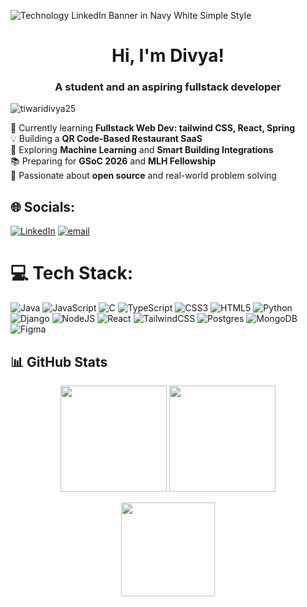 ![Technology LinkedIn Banner in Navy White Simple Style](https://github.com/user-attachments/assets/6a130d2b-03f2-47a3-b579-253ee6e39614)

<h1 align="center">Hi, I'm Divya!</h1>
<h3 align="center">A student and an aspiring fullstack developer</h3>

<p align="left"> <img src="https://komarev.com/ghpvc/?username=tiwaridivya25&label=Profile%20views&color=0e75b6&style=flat" alt="tiwaridivya25" /> </p>

🎯 Currently learning **Fullstack Web Dev: tailwind CSS, React, Spring**<br>💡 Building a **QR Code-Based Restaurant SaaS**<br>🧠 Exploring **Machine Learning** and **Smart Building Integrations**<br>📚 Preparing for **GSoC 2026** and **MLH Fellowship**<br>🌱 Passionate about **open source** and real-world problem solving


## 🌐 Socials:
[![LinkedIn](https://img.shields.io/badge/LinkedIn-%230077B5.svg?logo=linkedin&logoColor=white)](https://www.linkedin.com/in/tiwari-divya-in/) [![email](https://img.shields.io/badge/Email-D14836?logo=gmail&logoColor=white)](mailto:divyat.social@gmail.com) 

# 💻 Tech Stack:
![Java](https://img.shields.io/badge/java-%23ED8B00.svg?style=for-the-badge&logo=openjdk&logoColor=white) ![JavaScript](https://img.shields.io/badge/javascript-%23323330.svg?style=for-the-badge&logo=javascript&logoColor=%23F7DF1E) ![C](https://img.shields.io/badge/c-%2300599C.svg?style=for-the-badge&logo=c&logoColor=white) ![TypeScript](https://img.shields.io/badge/typescript-%23007ACC.svg?style=for-the-badge&logo=typescript&logoColor=white) ![CSS3](https://img.shields.io/badge/css3-%231572B6.svg?style=for-the-badge&logo=css3&logoColor=white) ![HTML5](https://img.shields.io/badge/html5-%23E34F26.svg?style=for-the-badge&logo=html5&logoColor=white) ![Python](https://img.shields.io/badge/python-3670A0?style=for-the-badge&logo=python&logoColor=ffdd54) ![Django](https://img.shields.io/badge/django-%23092E20.svg?style=for-the-badge&logo=django&logoColor=white) ![NodeJS](https://img.shields.io/badge/node.js-6DA55F?style=for-the-badge&logo=node.js&logoColor=white) ![React](https://img.shields.io/badge/react-%2320232a.svg?style=for-the-badge&logo=react&logoColor=%2361DAFB) ![TailwindCSS](https://img.shields.io/badge/tailwindcss-%2338B2AC.svg?style=for-the-badge&logo=tailwind-css&logoColor=white) ![Postgres](https://img.shields.io/badge/postgres-%23316192.svg?style=for-the-badge&logo=postgresql&logoColor=white) ![MongoDB](https://img.shields.io/badge/MongoDB-%234ea94b.svg?style=for-the-badge&logo=mongodb&logoColor=white) ![Figma](https://img.shields.io/badge/figma-%23F24E1E.svg?style=for-the-badge&logo=figma&logoColor=white)
## 📊 GitHub Stats  

<p align="center">
  <img src="https://github-readme-stats.vercel.app/api?username=TiwariDivya25&show_icons=true&theme=tokyonight&hide_border=true&bg_color=0D1117" height="170" />
  <img src="https://github-readme-streak-stats.herokuapp.com/?user=TiwariDivya25&theme=tokyonight&hide_border=true&background=0D1117" height="170" />
</p>

<p align="center">
  <img src="https://github-readme-stats.vercel.app/api/top-langs?username=tiwaridivya25&layout=compact&theme=tokyonight&hide_border=true&bg_color=0D1117" height="150"/>
</p>


